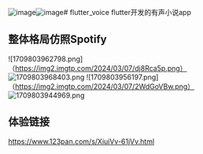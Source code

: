 ![image](https://github.com/leetomlee123/flutter_voice/assets/19498940/25dcbe61-dd9e-4bfc-89d6-d5d3663d034c)![image](https://github.com/leetomlee123/flutter_voice/assets/19498940/57f1a299-e130-42e0-8b0c-1cc4fac433be)# flutter_voice
flutter开发的有声小说app

## 整体格局仿照Spotify
![1709803962798.png]（https://img2.imgtp.com/2024/03/07/dj8Rca5p.png）
![1709803968403.png](https://img2.imgtp.com/2024/03/07/7yb1h9bA.png)
![1709803956197.png]（https://img2.imgtp.com/2024/03/07/2WdGoVBw.png）
![1709803944969.png](https://img2.imgtp.com/2024/03/07/JL4ZRYqm.png)
## 体验链接
https://www.123pan.com/s/XiuiVv-61jVv.html

